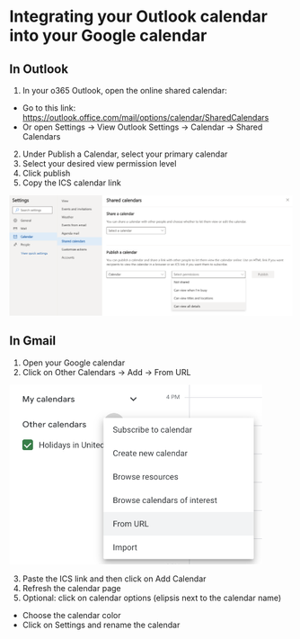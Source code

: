 # Integrating your Outlook calendar into your Google calendar

## In Outlook
1. In your o365 Outlook, open the online shared calendar:
  * Go to this link: https://outlook.office.com/mail/options/calendar/SharedCalendars
  * Or open Settings -> View Outlook Settings -> Calendar -> Shared Calendars

2. Under Publish a Calendar, select your primary calendar
3. Select your desired view permission level
4. Click publish
5. Copy the ICS calendar link


![Publish outlook calendar](./images/publish-calendar.png)

## In Gmail
1. Open your Google calendar
2. Click on Other Calendars -> Add -> From URL
 
<img src="./images/from-url.png" alt="Import calendar from URL" width="450"/>

3. Paste the ICS link and then click on Add Calendar
4. Refresh the calendar page
5. Optional: click on calendar options (elipsis next to the calendar name) 
  * Choose the calendar color
  * Click on Settings and rename the calendar
